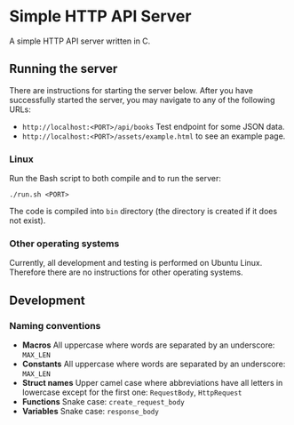 # Simple HTTP API Server

A simple HTTP API server written in C.

## Running the server

There are instructions for starting the server below. After you have successfully started the server, you may navigate to any of the following URLs:

- `http://localhost:<PORT>/api/books` Test endpoint for some JSON data.
- `http://localhost:<PORT>/assets/example.html` to see an example page.

### Linux

Run the Bash script to both compile and to run the server:

`./run.sh <PORT>`

The code is compiled into `bin` directory (the directory is created if it does not exist).

### Other operating systems

Currently, all development and testing is performed on Ubuntu Linux. Therefore there are no instructions for other operating systems.

## Development

### Naming conventions

- **Macros** All uppercase where words are separated by an underscore: `MAX_LEN` 
- **Constants** All uppercase where words are separated by an underscore: `MAX_LEN` 
- **Struct names** Upper camel case where abbreviations have all letters in lowercase except for the first one: `RequestBody`, `HttpRequest`
- **Functions** Snake case: `create_request_body`
- **Variables** Snake case: `response_body`
